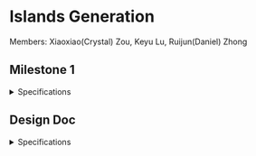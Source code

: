 # Islands Generation

Members: Xiaoxiao(Crystal) Zou, Keyu Lu, Ruijun(Daniel) Zhong

## Milestone 1

<details>
  <summary> Specifications </summary>
  
  ## Island Object Generation (Crystal Zou)
  ### Objective:
  The primary goal of Milestone 1 was to craft a realistic and visually captivating island environment in Houdini. This involved a series of intricate procedures aimed at simulating natural terrain and elements.
  ![Milestone1 Island](https://github.com/Cryszzz/final-project/blob/main/images/Milestone1%20Island.png)
  
  ### Implementation:
  The journey began with the creation of the main island. Here, I employed node point jitter to shape the terrain, followed by a refinement of node displays for enhanced visualization. To bring the main island to fruition, I employed a color gradient, utilizing it to drive mesh displacement, thereby laying down a foundation for the subsequent stages.

  The process then moved to the construction of a Druid Stone Circle, a task that allowed me to delve into the Houdini boolean tools. These tools facilitated complex operations including carving and merging geometries. The placement of the stones was achieved through the strategic use of a copy stamp node, pivotal for imparting a randomized yet coherent appearance to each stone. This phase included the arrangement of stones in a grid circle pattern, crafting a basic stone box shape, and applying boolean operations. The process was further refined by subdividing nodes, adjusting transform modes, adding surface noise, and incorporating elements of randomness to infuse the circle with a touch of authenticity and depth.

  Next, I focused on crafting a small stone wall that would gracefully trace along a curve.The key step in this process was the alignment of the normals with the curve, ensuring a natural flow and contouring of the wall. I achieved the desired randomization through the strategic use of a Group Expression node, complemented by a series of adjustments in the viewport, curve type modifications, segment length fine-tuning, jitter settings optimization, and precise definition of curve tangents. The culmination of these efforts was a stone wall that was not only randomized in its placement but also perfectly attuned to the island's topography.

  The final task in this milestone was the creation of vines. Initially, I experimented with a scatter node and a foreach loop, seeking a method that offered precise control and intricate detailing. However, encountering challenges with this approach, I transitioned to a hair simulation method, which proved to be a more effective and efficient solution. This successful implementation, however, is not the end of the journey. I am committed to revisiting and refining the initial foreach loop method, aiming to further perfect this technique in future project iterations for more realistic effect.

  Below is the rendered image of the island with vines: 
  ![Milestone1 Island with vines](https://github.com/Cryszzz/final-project/blob/main/images/Island%20Milestone.png)

  ## Cloud Simulation (Keyu Lu)
  ### Objective:
  The primary objective of this milestone was to develop a dynamic cloud simulation that realistically mimics the movement, merging, and interaction of clouds in a natural environment.
  
  ### Approach and Technologies Used:
  To achieve this, I employed  Houdini metaball to simulate the dynamic behavior of clouds. This method allowed for the creation of clouds that not only move fluidly but also interact with each other in a natural way, such as merging or bouncing off each other.
  
  ### Fine-Tuning Details:
  **Mountain Noise Integration**: To add a touch of realism, I incorporated mountain noise node. This addition helps in simulating how clouds interact with mountainous terrain, effectively changing their shape and movement patterns.
  **Cloud Noise Enhancement**: To further refine the cloud's appearance, I added Houdini cloud noise. This ensures that each cloud has a unique, lifelike texture, enhancing the overall visual appeal.
  
  ### Demonstration and Insights:
  To showcase the results of this milestone, a demo video is provided below. The video highlights the dynamic cloud simulation in action, showcasing the realistic movement and interactions of the clouds. It offers a glimpse into the intricate details and the level of realism achieved through the combination of metaballs, noise algorithms, and Houdini's advanced capabilities.

  **Click on the Image below to checkout the demo video, or [watch it here](https://vimeo.com/884540553):** 
  [![Cloud Simulation Demo](https://github.com/Cryszzz/final-project/blob/main/566%20Milestone%201%20Cloud.jpeg)](https://vimeo.com/884540553)

  # Island Map Generation (Ruijun(Daniel) Zhong)
  ### Objective:
  The objective is to create a randomly generated map with unique island shapes and sizes, utilizing the wave function collapse method. The core concept is to generate a map pattern where each island's characteristics are determined by the underlying pattern.
  ![](./images/milestone1_demo_daniel2.png)
  ![](./images/milestone1_demo_daniel3.png)
  ### implementation:
  To begin, I crafted a pattern texture in Photoshop, meticulously arranging pixels to simulate a distinct pattern. This custom pattern serves as the foundation for the map generation process. The map generation leverages the wave function collapse node, which uses the created pattern as a base to spawn a diverse range of island shapes and sizes using following information & algorithm:
  * Area Calculation: The area of the grid cell is determined.
  * Radius Computation: Using the area, the radius for a torus that fits this area is calculated.
  * Center Positioning: The center of the grid cell is computed by averaging the positions of the cell's points.
  * Island Spawn: Create new primitives from the second input and position to the center. Calculate the size and characteristics based on grid area and radius.
  ![](./images/milestone1_demo_daniel.png)
  ![](./images/milestone1_demo_daniel1.png)

</details>

## Design Doc

<details>
  <summary> Specifications </summary>
  
  ## Introduction:

  Our project is motivated by the grandeur and ever-changing nature of landscapes, particularly those shaped by the elemental forces of nature such as islands. By procedurally generating islands, we aim to encapsulate the beauty of randomness and the complexity of natural phenomena. 

  ## Goal:

  We intend to achieve a robust procedural island generator system that is dynamic, visually appealing, and varied. Our system will not only generate islands but also simulate accompanying environmental elements like clouds, wave patterns, and ecological aspects like birds. This system could serve as a powerful tool for game development, film, and environmental simulation.

  ## Inspiration/reference: 

  We are inspired by the procedural generation techniques used in game development, such as those seen in "No Man's Sky" and "Minecraft," as well as the rich, complex simulations found in film CGI. We wish that we can create this realistic and visually stunning environment for our audiences. 

  ![](./images/image0.png)
  ![](./images/image1.png)
  ![](./images/image2.png)

  ## Features:
  - Cloud simulation
  - Floating + Animated islands
  - Lighting Effect 
  - Advanced features
      - Port it to Unity for rendering
      - Birds flying around islands
      - Waterfall and lakes on islands

  ## Timeline:

  - Milestone 1 (11/15 7 days): 
      - Main Features working individually on houdini
      - cloud (Keyu)
      - island (Crystal)
      - map (Daniel)
  - Milestone 2 (11/27 12 days):
      - Merge three main features on houdini (Crystal)
      - Lighting effect (Keyu)
      - Birds implmentation in Unity (Daniel)
  - Milestone 3 (12/5 8 days):
      - Polish (Together)
      - Merge everything in Unity for demo (Together)
  ## Techniques:

  We will do our islands generations on Houdini 
  - Map Generation:
    - Wave Function Collapse(Labs WFC Initalize Grid in Houdini)
  - Individual Island Generation:
    - Vines (hair simulation)
    - Water/ Waterfall(fluid particle simulation)
  - Cloud:
    - VBD node 
  - Birds:
    - Flocking system 
    - birds animation

</details>

